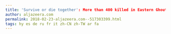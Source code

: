 ```yaml
---
title: 'Survive or die together': More than 400 killed in Eastern Ghouta
author: aljazeera.com
permalink: 2018-02-23-aljazeera.com--517303399.html
tags: hy es de ru fr it zh-CN zh-TW ar fa
---
```


